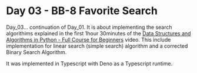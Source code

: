 # Day 03 - BB-8 Favorite Search

Day_03... continuation of Day_01. It is about implementing the search algorithims explained in the first 1hour 30minutes of the
[Data Structures and Algorithms in Python - Full Course for Beginners](https://youtu.be/pkYVOmU3MgA) video. This include implementation for linear search (simple search) algorithm and a corrected Binary Search Algorithm.

It was implemented in Typescript with Deno as a Typescript runtime.
